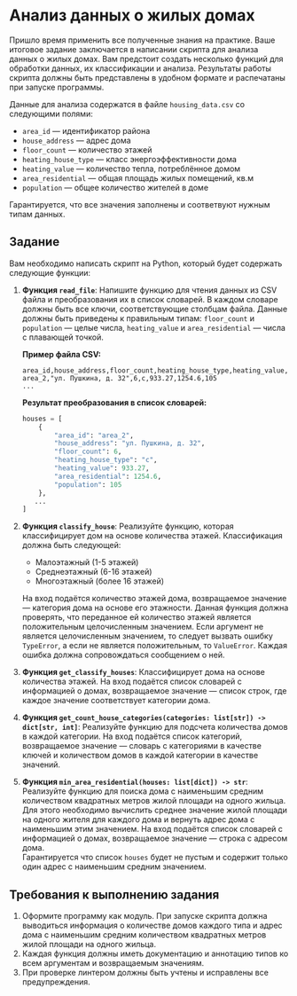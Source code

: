 # Анализ данных о жилых домах

Пришло время применить все полученные знания на практике. Ваше итоговое задание заключается в написании скрипта для анализа данных о жилых домах. Вам предстоит создать несколько функций для обработки данных, их классификации и анализа. Результаты работы скрипта должны быть представлены в удобном формате и распечатаны при запуске программы.

Данные для анализа содержатся в файле `housing_data.csv` со следующими полями:
- `area_id` — идентификатор района
- `house_address` — адрес дома
- `floor_count` — количество этажей
- `heating_house_type` — класс энергоэффективности дома
- `heating_value` — количество тепла, потреблённое домом
- `area_residential` — общая площадь жилых помещений, кв.м
- `population` — общее количество жителей в доме

Гарантируется, что все значения заполнены и соответвуют нужным типам данных.

## Задание

Вам необходимо написать скрипт на Python, который будет содержать следующие функции:

1. **Функция `read_file`**:
   Напишите функцию для чтения данных из CSV файла и преобразования их в список словарей. В каждом словаре должны быть все ключи, соответствующие столбцам файла. Данные должны быть приведены к правильным типам: `floor_count` и `population` — целые числа, `heating_value` и `area_residential` — числа с плавающей точкой.

   **Пример файла CSV:**
   ```
   area_id,house_address,floor_count,heating_house_type,heating_value,area_residential,population
   area_2,"ул. Пушкина, д. 32",6,c,933.27,1254.6,105
   ...
   ```

   **Результат преобразования в список словарей:**
   ```python
   houses = [
       {
           "area_id": "area_2",
           "house_address": "ул. Пушкина, д. 32",
           "floor_count": 6,
           "heating_house_type": "c",
           "heating_value": 933.27,
           "area_residential": 1254.6,
           "population": 105
       },
      ...
   ]
   ```

2. **Функция `classify_house`**:
   Реализуйте функцию, которая классифицирует дом на основе количества этажей. Классификация должна быть следующей:
   - Малоэтажный (1-5 этажей)
   - Среднеэтажный (6-16 этажей)
   - Многоэтажный (более 16 этажей)
   
   На вход подаётся количество этажей дома, возвращаемое значение — категория дома на основе его этажности.
   Данная функция должна проверять, что переданное ей количество этажей является положительным целочисленным значением. Если аргумент не является целочисленным значением, то следует вызвать ошибку `TypeError`, а если не является положительным, то `ValueError`. Каждая ошибка должна сопровождаться сообщением о ней.

3. **Функция `get_classify_houses`**:
   Классифицирует дома на основе количества этажей. 
   На вход подаётся список словарей с информацией о домах, возвращаемое значение — список строк, где каждое значение соответствует категории дома.

4. **Функция `get_count_house_categories(categories: list[str]) -> dict[str, int]`**:
   Реализуйте функцию для подсчета количества домов в каждой категории. На вход подаётся список категорий, возвращаемое значение — словарь с категориями в качестве ключей и количеством домов в каждой категории в качестве значений.

5. **Функция `min_area_residential(houses: list[dict]) -> str`**:
   Реализуйте функцию для поиска дома с наименьшим средним количеством квадратных метров жилой площади на одного жильца. Для этого необходимо вычислить среднее значение жилой площади на одного жителя для каждого дома и вернуть адрес дома с наименьшим этим значением. 
   На вход подаётся список словарей с информацией о домах, возвращаемое значение — строка с адресом дома.  
   Гарантируется что список `houses` будет не пустым и содержит только один адрес с наименьшим средним значением.


## Требования к выполнению задания
1. Оформите программу как модуль. При запуске скрипта должна выводиться информация о количестве домов каждого типа и адрес дома с наименьшим средним количеством квадратных метров жилой площади на одного жильца.
2. Каждая функция должны иметь документацию и аннотацию типов ко всем аргументам и возвращаемым значениям.
3. При проверке линтером должны быть учтены и исправлены все предупреждения.


